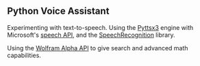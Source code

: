 ## Python Voice Assistant

Experimenting with text-to-speech. Using the [Pyttsx3](https://pyttsx3.readthedocs.io/en/latest/engine.html) engine with Microsoft's [speech API](https://learn.microsoft.com/en-us/previous-versions/windows/desktop/ms723627(v=vs.85)), and the [SpeechRecognition](https://pypi.org/project/SpeechRecognition/1.3.0/) library.

Using the [Wolfram Alpha API](https://products.wolframalpha.com/api) to give search and advanced math capabilities.
